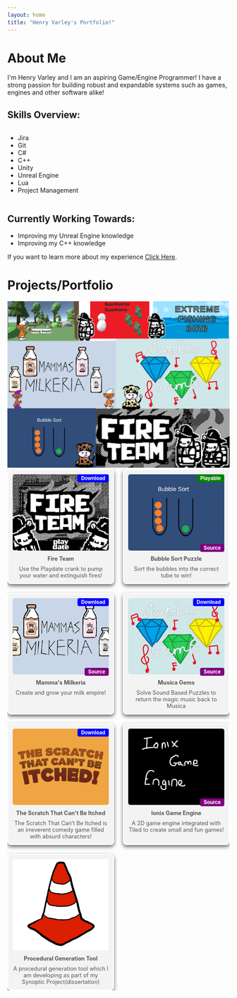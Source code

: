 ```yaml
---
layout: home
title: "Henry Varley's Portfolio!"
---
```



    
# About Me
I'm Henry Varley and I am an aspiring Game/Engine Programmer! I have a strong passion for building robust and expandable systems such as games, engines and other software alike!
<h2>Skills Overview:</h2>
<div class="skills-grid">
<ul>
<li><div>Jira</div></li>
<li><div>Git</div></li>
<li><div>C#</div></li>
<li><div>C++</div></li>
<li><div>Unity</div></li>
<li><div>Unreal Engine</div></li>
<li><div>Lua</div></li>
<li><div>Project Management</div></li>
</ul>
</div>

<h2>Currently Working Towards:</h2>
<ul>
    <li>Improving my Unreal Engine knowledge</li>
<li>Improving my C++ knowledge</li>
</ul>
<p>If you want to learn more about my experience <a href="/aboutme">Click Here</a>.</p>


# Projects/Portfolio
<img alt="An image with all the Logos from my game portfolio" src="/gameCollection.png">

<style>
    .skills-grid {
        display: grid;
        grid-template-columns: 1fr 1fr;
        gap: 10px;
        margin: 10px 0;
    }
    .portfolio-grid {
        display: grid;
        grid-template-columns: repeat(auto-fill, minmax(200px, 1fr));
        gap: 20px;
        overflow: hidden;
        z-index: 10;
  }
    .game-card {
        position: relative;
        background-color: #f3f3f3;
        padding: 10px;
        text-align: center;
        border-radius: 8px;
        transition: transform 0.2s;
        border: 2px solid white;
        box-shadow: 0 4px 8px rgba(0, 0, 0, 0.6);
  }
    .game-card .playable-badge {
        position: absolute;
        top: 10px;
        right: 10px;
        background-color: green;
        color: white;
        padding: 2px 8px;
        border-radius: 4px;
        font-size: 0.8em;
        font-weight: bold;
        z-index: 11;
  }
    .game-card .download-badge {
        position: absolute;
        top: 10px;
        right: 10px;
        background-color: blue;
        color: white;
        padding: 2px 8px;
        border-radius: 4px;
        font-size: 0.8em;
        font-weight: bold;
        z-index: 11;
 }
    .game-card .source-badge {
        position: absolute;
        bottom: 0px;
        right: 0px;
        background-color: purple;
        color: white;
        padding: 2px 8px;
        border-radius: 4px;
        font-size: 0.8em;
        font-weight: bold;
        z-index: 11;
 }
    .game-card .image-container {
      position: relative;
 }
    .game-card img {
        width: 100%;
        height: auto;
        border-radius: 5px;
  }
    .game-card p {
        font-size: 0.9em; 
        color: #555;
        margin: 8px 0 0;
   }
    .game-card a {
         color: inherit;
         text-decoration: none;
   }
    .game-card a:hover {
         color: #555; /* Optional: Different color on hover */
   }
    .game-card:hover {
        transform: scale(1.05);
  }
</style>

<div class="portfolio-grid">
  <div class="game-card">
   <div class="download-badge">Download</div>
    <a href="fireteam">
      <img src="/portfolio icons/fire team icon.png" alt="Fire Team Thumbnail">
      <p><strong>Fire Team</strong></p>
     <p>Use the Playdate crank to pump your water and extinguish fires!</p>
    </a>
  </div>
  <div class="game-card">
   <div class="playable-badge">Playable</div>
    <a href="/bubblesort">
     <div class="image-container">
      <div class="source-badge">Source</div>
      <img src="/portfolio icons/bubble sort icon.png" alt="Bubble Sort Thumbnail">
     </div>
        <p><strong>Bubble Sort Puzzle</strong></p>
     <p>Sort the bubbles into the correct tube to win!</p>
    </a>
  </div>
  <div class="game-card">
     <a href="/MM">
         <div class="download-badge">Download</div>
        <div class="image-container">
         <div class="source-badge">Source</div>
         <img src="/portfolio icons/mammas milkeria icon.png" alt="Mammas milkeria Thumbnail">
        </div>
       <p><strong>Mamma's Milkeria</strong></p>
      <p>Create and grow your milk empire!</p>
     </a>
   </div>
  <div class="game-card">
     <a href="/musicagems">
      <div class="download-badge">Download</div>
      <div class="image-container">
       <div class="source-badge">Source</div>
       <img src="/portfolio icons/musicagems icon.png" alt="Musica Gems Thumbnail">
      </div>
       <p><strong>Musica Gems</strong></p>
      <p>Solve Sound Based Puzzles to return the magic music back to Musica</p>
     </a>
   </div>
  <div class="game-card">
     <a href="/stcbi">
      <div class="download-badge">Download</div>
       <img src="/portfolio icons/stcbi logo.png" alt="The Scratch That Can't Be Itched Thumbnail">
       <p><strong>The Scratch That Can't Be Itched</strong></p>
      <p>The Scratch That Can’t Be Itched is an irreverent comedy game filled with absurd characters!</p>
     </a>
   </div>
 <div class="game-card">
     <a href="/gameengine">
      <div class="image-container">
       <div class="source-badge">Source</div>
       <img src="/portfolio icons/ionix logo.png" alt="Ionix Game Engine Placeholder Thumbnail">
      </div>
       <p><strong>Ionix Game Engine</strong></p>
      <p>A 2D game engine integrated with Tiled to create small and fun games!</p>
     </a>
   </div>
    <div class="game-card">
     <a href="/procgenTool">
      <div class="image-container">
       <!--<div class="source-badge">Source</div>-->
       <img src="/portfolio icons/Traffic Cone.png" alt="An image of a traffic cone">
      </div>
       <p><strong>Procedural Generation Tool</strong></p>
      <p>A procedural generation tool which I am developing as part of my Synoptic Project(dissertation)</p>
     </a>
   </div>
</div>
